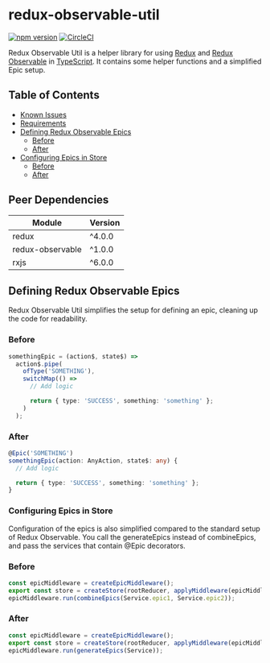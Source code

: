 # redux-observable-util
[![npm version](https://badge.fury.io/js/redux-observable-util.svg)](https://badge.fury.io/js/redux-observable-util) [![CircleCI](https://circleci.com/gh/KaneFreeman/redux-observable-util.svg?style=shield)](https://circleci.com/gh/KaneFreeman/redux-observable-util)

Redux Observable Util is a helper library for using [Redux](https://redux.js.org/) and [Redux Observable](https://redux-observable.js.org/) in [TypeScript](https://www.typescriptlang.org/). It contains some helper functions and a simplified Epic setup.

## Table of Contents

  * [Known Issues](#known-issues)
  * [Requirements](#requirements)
  * [Defining Redux Observable Epics](#defining-redux-observable-epics)
    * [Before](#before)
    * [After](#after)
  * [Configuring Epics in Store](#configuring-epics-in-store)
    * [Before](#before-1)
    * [After](#after-1)

## Peer Dependencies

|Module|Version|
|---|---|
|redux|^4.0.0|
|redux-observable|^1.0.0|
|rxjs|^6.0.0|

## Defining Redux Observable Epics

Redux Observable Util simplifies the setup for defining an epic, cleaning up the code for readability.

### Before
```typescript
somethingEpic = (action$, state$) =>
  action$.pipe(
    ofType('SOMETHING'),
    switchMap(() =>
      // Add logic

      return { type: 'SUCCESS', something: 'something' };
    )
  );
```

### After

```typescript
@Epic('SOMETHING')
somethingEpic(action: AnyAction, state$: any) {
  // Add logic

  return { type: 'SUCCESS', something: 'something' };
}
```

### Configuring Epics in Store

Configuration of the epics is also simplified compared to the standard setup of Redux Observable. You call the generateEpics instead of combineEpics, and pass the services that contain @Epic decorators.

### Before

```typescript
const epicMiddleware = createEpicMiddleware();
export const store = createStore(rootReducer, applyMiddleware(epicMiddleware));
epicMiddleware.run(combineEpics(Service.epic1, Service.epic2));
```

### After

```typescript
const epicMiddleware = createEpicMiddleware();
export const store = createStore(rootReducer, applyMiddleware(epicMiddleware));
epicMiddleware.run(generateEpics(Service));
```
